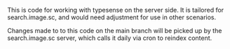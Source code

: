 This is code for working with typesense on the server side. It is tailored
for search.image.sc, and would need adjustment for use in other scenarios.

Changes made to to this code on the main branch will be picked up by the
search.image.sc server, which calls it daily via cron to reindex content.
